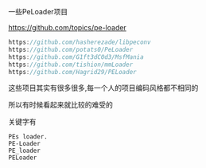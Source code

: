 

一些PeLoader项目

https://github.com/topics/pe-loader

```c++
https://github.com/hasherezade/libpeconv
https://github.com/potats0/PeLoader
https://github.com/G1ft3dC0d3/MsfMania
https://github.com/tishion/mmLoader
https://github.com/Hagrid29/PELoader
```



这些项目其实有很多很多,每一个人的项目编码风格都不相同的

所以有时候看起来就比较的难受的



关键字有

``` 
PEs loader.
PE-Loader
PE_loader
PELoader
```

